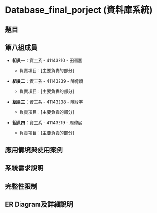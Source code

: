 # Database_final_porject (資料庫系統)
## 題目
## 第八組成員


- **組員一**：資工系 - 41143210 - 田晉嘉 
  - 負責項目：[主要負責的部分]

- **組員二**：資工系 - 41143239 - 陳億穎
  - 負責項目：[主要負責的部分]

- **組員三**：資工系 - 41143238 -  陳峻宇
  - 負責項目：[主要負責的部分]

- **組員四**：資工系 - 41143219 -  周偉宸
  - 負責項目：[主要負責的部分]

## 應用情境與使用案例

## 系統需求說明

## 完整性限制

## ER Diagram及詳細說明


